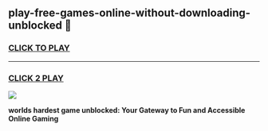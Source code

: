 
## play-free-games-online-without-downloading-unblocked 👋
<h3>
<a href="https://premium.freeplayer.one?title=play-free-games-online-without-downloading-unblocked&ref=14F">CLICK TO PLAY</a></h3>
<hr>

<h3>
<a href="https://premium.freeplayer.one?title=play-free-games-online-without-downloading-unblocked&ref=14F">CLICK 2 PLAY</a>
  
</h3>

<a href="https://premium.freeplayer.one?title=play-free-games-online-without-downloading-unblocked&ref=12F/"><img src="https://clearcache.store/games.png"></a>


**worlds hardest game unblocked: Your Gateway to Fun and Accessible Online Gaming**
